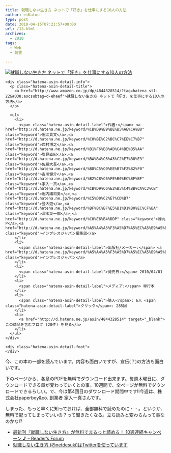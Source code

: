 ```yaml
---
title: 就職しない生き方 ネットで「好き」を仕事にする10人の方法
author: eiKatou
type: post
date: 2010-04-15T07:21:57+00:00
url: /13.html
archives:
  - 2010
tags:
  - Web
  - 読書

---
```

<div class="section">
  <div class="hatena-asin-detail">
    <a href="http://www.amazon.co.jp/dp/4844328514/?tag=hatena_st1-22&#038;ascsubtag=d-ehaef"><img src="http://ecx.images-amazon.com/images/I/41J8IJOXKrL._SL160_.jpg" class="hatena-asin-detail-image" alt="就職しない生き方 ネットで「好き」を仕事にする10人の方法" title="就職しない生き方 ネットで「好き」を仕事にする10人の方法" /></a></p> 
    
    <div class="hatena-asin-detail-info">
      <p class="hatena-asin-detail-title">
        <a href="http://www.amazon.co.jp/dp/4844328514/?tag=hatena_st1-22&#038;ascsubtag=d-ehaef">就職しない生き方 ネットで「好き」を仕事にする10人の方法</a>
      </p>
      
      <ul>
        <li>
          <span class="hatena-asin-detail-label">作者:</span> <a href="http://d.hatena.ne.jp/keyword/%CB%D9%B9%BE%B5%AE%CA%B8" class="keyword">堀江貴文</a>,<a href="http://d.hatena.ne.jp/keyword/%C0%BE%C2%BC%C7%EE%C7%B7" class="keyword">西村博之</a>,<a href="http://d.hatena.ne.jp/keyword/%B1%F6%B8%AB%C4%BE%B5%AA" class="keyword">塩見直紀</a>,<a href="http://d.hatena.ne.jp/keyword/%BA%B4%C6%A3%C2%E7%B8%E3" class="keyword">佐藤大吾</a>,<a href="http://d.hatena.ne.jp/keyword/%B8%C5%C0%EE%B7%F2%B2%F0" class="keyword">古川健介</a>,<a href="http://d.hatena.ne.jp/keyword/%B2%C8%C6%FE%B0%EC%BF%BF" class="keyword">家入一真</a>,<a href="http://d.hatena.ne.jp/keyword/%CB%D9%C6%E2%B5%C4%BB%CA%C3%CB" class="keyword">堀内議司男</a>,<a href="http://d.hatena.ne.jp/keyword/%C5%D0%C2%E7%CD%B7" class="keyword">登大遊</a>,<a href="http://d.hatena.ne.jp/keyword/%BF%BC%BF%E5%B1%D1%B0%EC%CF%BA" class="keyword">深水英一郎</a>,<a href="http://d.hatena.ne.jp/keyword/%C0%E6%B4%DDP" class="keyword">蝉丸P</a>,<a href="http://d.hatena.ne.jp/keyword/%A5%A4%A5%F3%A5%D7%A5%EC%A5%B9%A5%B8%A5%E3%A5%D1%A5%F3%CA%D4%BD%B8%C9%F4" class="keyword">インプレスジャパン編集部</a>
        </li>
        <li>
          <span class="hatena-asin-detail-label">出版社/メーカー:</span> <a href="http://d.hatena.ne.jp/keyword/%A5%A4%A5%F3%A5%D7%A5%EC%A5%B9%A5%B8%A5%E3%A5%D1%A5%F3" class="keyword">インプレスジャパン</a>
        </li>
        <li>
          <span class="hatena-asin-detail-label">発売日:</span> 2010/04/01
        </li>
        <li>
          <span class="hatena-asin-detail-label">メディア:</span> 単行本
        </li>
        <li>
          <span class="hatena-asin-detail-label">購入</span>: 6人 <span class="hatena-asin-detail-label">クリック</span>: 285回
        </li>
        <li>
          <a href="http://d.hatena.ne.jp/asin/4844328514" target="_blank">この商品を含むブログ (20件) を見る</a>
        </li>
      </ul>
    </div>
    
    <div class="hatena-asin-detail-foot">
    </div>
  </div>
  
  <p>
    今、この本の一部を読んでいます。内容も面白いですが、宣伝(？)の方法も面白いです。
  </p>
  
  <p>
    下のページから、各章のPDFを無料でダウンロード出来ます。毎週木曜日に、ダウンロードできる章が変わっていくとの事。10週間で、全ページが無料でダウンロードできるらしい。で、今は第4回目のダウンロード期間中です!!今週は、株式会社paperboy&co. 創業者 家入一真さんです。
  </p>
  
  <p>
    しまった、もっと早くに知っておけば、全部無料で読めたのに・・。というか、無料で配ってしまっていいの？って聞きたくなる。立ち読みと変わらんって事なのかな!?
  </p>
  
  <ul>
    <li>
      <a href="http://www.impressjapan.jp/readers/2010/03/pdf-10.html" target="_blank">最新刊『就職しない生き方』が無料でまるっと読める！ 10週連続キャンペーン ♪ &#8211; Reader’s Forum</a>
    </li>
    <li>
      <a href="http://twitter.com/netdesuki" target="_blank">就職しない生き方 (@netdesuki)はTwitterを使っています</a>
    </li>
  </ul>
</div>
